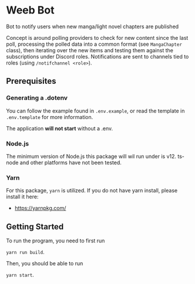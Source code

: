 # Weeb Bot

Bot to notify users when new manga/light novel chapters are published

Concept is around polling providers to check for new content since the last poll, processing the polled data into a common format (see `MangaChapter` class), then iterating over the new items and testing them against the subscriptions under Discord roles. Notifications are sent to channels tied to roles (using `/notifchannel <role>`).

## Prerequisites
### Generating a .dotenv
You can follow the example found in `.env.example`, or read the template in `.env.template` for more information.

The application **will not start** without a .env.

### Node.js
The minimum version of Node.js this package will wil run under is v12. ts-node and other platforms have not been tested.

### Yarn
For this package, `yarn` is utilized. If you do not have yarn install, please install it here:
- https://yarnpkg.com/


## Getting Started

To run the program, you need to first run

`yarn run build`.

Then, you should be able to run

`yarn start`.
